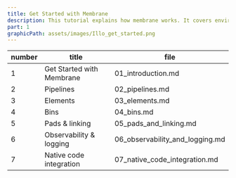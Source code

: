 ```yaml
---
title: Get Started with Membrane
description: This tutorial explains how membrane works. It covers environment preparation, pipelines, and the basic concepts behind the framework.
part: 1
graphicPath: assets/images/Illo_get_started.png
---
```


| number | title                     | file                            |
| ------ | ------------------------- | ------------------------------- |
| 1      | Get Started with Membrane | 01_introduction.md              |
| 2      | Pipelines                 | 02_pipelines.md                 |
| 3      | Elements                  | 03_elements.md                  |
| 4      | Bins                      | 04_bins.md                      |
| 5      | Pads & linking            | 05_pads_and_linking.md          |
| 6      | Observability & logging   | 06_observability_and_logging.md |
| 7      | Native code integration   | 07_native_code_integration.md   |
